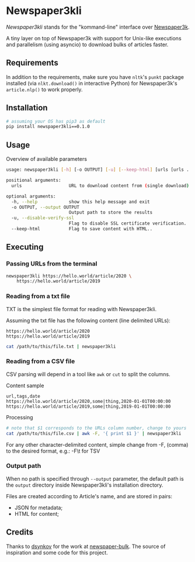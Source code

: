 # Newspaper3kli

_Newspaper3kli_ stands for the "kommand-line" interface over
[Newspaper3k](https://newspaper.readthedocs.io/en/latest/).

A tiny layer on top of Newspaper3k with support for Unix-like
executions and parallelism (using asyncio) to download bulks of
articles faster.

## Requirements

In addition to the requirements, make sure you have `nltk`'s
`punkt` package installed (via `nlkt.download()` in
interactive Python) for Newspaper3k's `article.nlp()` to work
properly.

## Installation

```bash
# assuming your OS has pip3 as default
pip install newspaper3kli==0.1.0
```

## Usage

Overview of available parameters

```bash
usage: newspaper3kli [-h] [-o OUTPUT] [-u] [--keep-html] [urls [urls ...]]

positional arguments:
  urls                  URL to download content from (single download)

optional arguments:
  -h, --help            show this help message and exit
  -o OUTPUT, --output OUTPUT
                        Output path to store the results
  -u, --disable-verify-ssl
                        Flag to disable SSL certificate verification.
  --keep-html           Flag to save content with HTML..
```

## Executing

### Passing URLs from the terminal

```bash
newspaper3kli https://hello.world/article/2020 \
    https://hello.world/article/2019
```

### Reading from a txt file

TXT is the simplest file format for reading with Newspaper3kli.

Assuming the txt file has the following content (line delimited URLs):

```text
https://hello.world/article/2020
https://hello.world/article/2019
```

```bash
cat /path/to/this/file.txt | newspaper3kli
```

### Reading from a CSV file

CSV parsing will depend in a tool like `awk` or `cut` to split the columns.

Content sample

```csv
url,tags,date
https://hello.world/article/2020,some|thing,2020-01-01T00:00:00
https://hello.world/article/2019,some|thing,2019-01-01T00:00:00
```

Processing

```bash
# note that $1 corresponds to the URLs column number, change to yours
cat /path/to/this/file.csv | awk -F, '{ print $1 }' | newspaper3kli
```

For any other character-delimited content, simple change from -F, (comma)
to the desired format, e.g.: -F\t for TSV

### Output path

When no path is specified through `--output` parameter, the default path is
the `output` directory inside Newspaper3kli's installation directory.

Files are created according to Article's name, and are stored in pairs:
- JSON for metadata;
- HTML for content;

## Credits

Thanks to [dsynkov](https://github.com/dsynkov/) for the work at
[newspaper-bulk](https://github.com/dsynkov/newspaper-bulk). The source of
inspiration and some code for this project.
